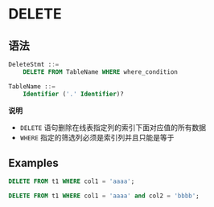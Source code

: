# DELETE

## 语法

```sql
DeleteStmt ::=
    DELETE FROM TableName WHERE where_condition

TableName ::=
    Identifier ('.' Identifier)?
```

**说明**

- `DELETE` 语句删除在线表指定列的索引下面对应值的所有数据
- `WHERE` 指定的筛选列必须是索引列并且只能是等于

## Examples

```SQL
DELETE FROM t1 WHERE col1 = 'aaaa';

DELETE FROM t1 WHERE col1 = 'aaaa' and col2 = 'bbbb';
```